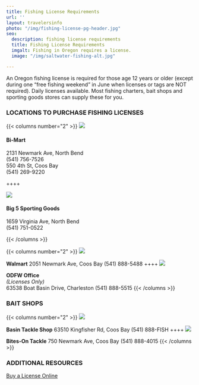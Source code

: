 ```yaml
---
title: Fishing License Requirements
url: ''
layout: travelersinfo
photo: "/img/fishing-license-pg-header.jpg"
seo:
  description: fishing license requirements
  title: Fishing License Requirements
  imgalt: Fishing in Oregon requires a license.
  image: "/img/saltwater-fishing-alt.jpg"

---
```

An Oregon fishing license is required for those age 12 years or older (except during one “free fishing weekend” in June when licenses or tags are NOT required). Daily licenses available. Most fishing charters, bait shops and sporting goods stores can supply these for you.

### LOCATIONS TO PURCHASE FISHING LICENSES

{{< columns number="2" >}}
![](/img/bi-mart-fishing-license-pg.jpg)

#### Bi-Mart

2131 Newmark Ave, North Bend  
(541) 756-7526  
550 4th St, Coos Bay  
(541) 269-9220

 ++++ 

![](/img/big-5-fishing-license-pg.jpg)

#### Big 5 Sporting Goods

1659 Virginia Ave, North Bend  
(541) 751-0522 

{{< /columns >}}

{{< columns number="2" >}}
![](/img/walmart-fishing-license-pg.jpg)

**Walmart**
2051 Newmark Ave, Coos Bay
(541) 888-5488
\++++
![](/img/odfw-fishing-license-pg.jpg)

**ODFW Office**  
_(Licenses Only)_  
63538 Boat Basin Drive, Charleston
(541) 888-5515
{{< /columns >}}

### BAIT SHOPS

{{< columns number="2" >}}
![](/img/basin-tackle-fishing-license-bait.jpg)

**Basin Tackle Shop**
63510 Kingfisher Rd, Coos Bay
(541) 888-FISH
\++++
![](/img/bites-on-fishing-license-bait-pg.jpg)

**Bites-On Tackle**
750 Newmark Ave, Coos Bay
(541) 888-4015
{{< /columns >}}

### ADDITIONAL RESOURCES

[Buy a License Online](https://myodfw.com/articles/how-buy-license-or-tag)